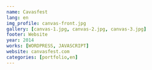 ```yaml
---
name: Cavasfest
lang: en
img_profile: canvas-front.jpg
gallery: [canvas-1.jpg, canvas-2.jpg, canvas-3.jpg]
footer: Website
year: 2014
works: [WORDPRESS, JAVASCRIPT]
website: canvasfest.com
categories: [portfolio,en]
---
```

